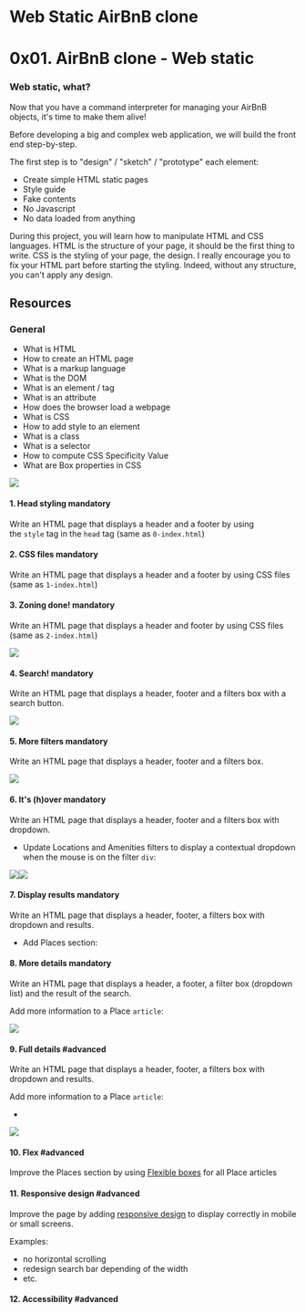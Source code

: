 # Web Static AirBnB clone

0x01. AirBnB clone - Web static
===============================


### Web static, what?

Now that you have a command interpreter for managing your AirBnB objects, it's time to make them alive!

Before developing a big and complex web application, we will build the front end step-by-step.

The first step is to "design" / "sketch" / "prototype" each element:

-   Create simple HTML static pages
-   Style guide
-   Fake contents
-   No Javascript
-   No data loaded from anything

During this project, you will learn how to manipulate HTML and CSS languages. HTML is the structure of your page, it should be the first thing to write. CSS is the styling of your page, the design. I really encourage you to fix your HTML part before starting the styling. Indeed, without any structure, you can't apply any design.

Resources
---------



### General

-   What is HTML
-   How to create an HTML page
-   What is a markup language
-   What is the DOM
-   What is an element / tag
-   What is an attribute
-   How does the browser load a webpage
-   What is CSS
-   How to add style to an element
-   What is a class
-   What is a selector
-   How to compute CSS Specificity Value
-   What are Box properties in CSS





![](https://s3.amazonaws.com/intranet-projects-files/holbertonschool-higher-level_programming+/268/0-index.png)


#### 1\. Head styling mandatory

Write an HTML page that displays a header and a footer by using the `style` tag in the `head` tag (same as `0-index.html`)



#### 2\. CSS files mandatory

Write an HTML page that displays a header and a footer by using CSS files (same as `1-index.html`)


#### 3\. Zoning done! mandatory

Write an HTML page that displays a header and footer by using CSS files (same as `2-index.html`)


![](https://s3.amazonaws.com/intranet-projects-files/holbertonschool-higher-level_programming+/268/3-index.png)


#### 4\. Search! mandatory

Write an HTML page that displays a header, footer and a filters box with a search button.

![](https://s3.amazonaws.com/intranet-projects-files/holbertonschool-higher-level_programming+/268/4-index.png)


#### 5\. More filters mandatory

Write an HTML page that displays a header, footer and a filters box.

![](https://s3.amazonaws.com/intranet-projects-files/holbertonschool-higher-level_programming+/268/5-index.png)


#### 6\. It's (h)over mandatory

Write an HTML page that displays a header, footer and a filters box with dropdown.


-   Update Locations and Amenities filters to display a contextual dropdown when the mouse is on the filter `div`:
 

![](https://s3.amazonaws.com/intranet-projects-files/holbertonschool-higher-level_programming+/268/6-index_0.png)![](https://s3.amazonaws.com/intranet-projects-files/holbertonschool-higher-level_programming+/268/6-index_1.png)

#### 7\. Display results mandatory

Write an HTML page that displays a header, footer, a filters box with dropdown and results.



-   Add Places section:


#### 8\. More details mandatory

Write an HTML page that displays a header, a footer, a filter box (dropdown list) and the result of the search.



Add more information to a Place `article`:



![](https://s3.amazonaws.com/intranet-projects-files/holbertonschool-higher-level_programming+/268/8-index.png)


#### 9\. Full details #advanced

Write an HTML page that displays a header, footer, a filters box with dropdown and results.

Add more information to a Place `article`:

-

![](https://s3.amazonaws.com/intranet-projects-files/holbertonschool-higher-level_programming+/268/100-index.png)

#### 10\. Flex #advanced

Improve the Places section by using [Flexible boxes](https://intranet.hbtn.io/rltoken/iWCCAF3UJiWOxZSxfYgTcA "Flexible boxes") for all Place articles


#### 11\. Responsive design #advanced

Improve the page by adding [responsive design](https://intranet.hbtn.io/rltoken/UUmpUdQfyQl33grWzPyiPA "responsive design") to display correctly in mobile or small screens.

Examples:

-   no horizontal scrolling
-   redesign search bar depending of the width
-   etc.


#### 12\. Accessibility #advanced



